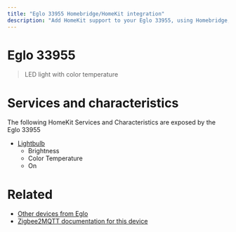 ```yaml
---
title: "Eglo 33955 Homebridge/HomeKit integration"
description: "Add HomeKit support to your Eglo 33955, using Homebridge, Zigbee2MQTT and homebridge-z2m."
---
```

<!---
This file has been GENERATED using src/docgen/docgen.ts
DO NOT EDIT THIS FILE MANUALLY!
-->
# Eglo 33955
> LED light with color temperature


# Services and characteristics
The following HomeKit Services and Characteristics are exposed by
the Eglo 33955

* [Lightbulb](../../light.md)
  * Brightness
  * Color Temperature
  * On


# Related
* [Other devices from Eglo](../index.md#eglo)
* [Zigbee2MQTT documentation for this device](https://www.zigbee2mqtt.io/devices/33955.html)